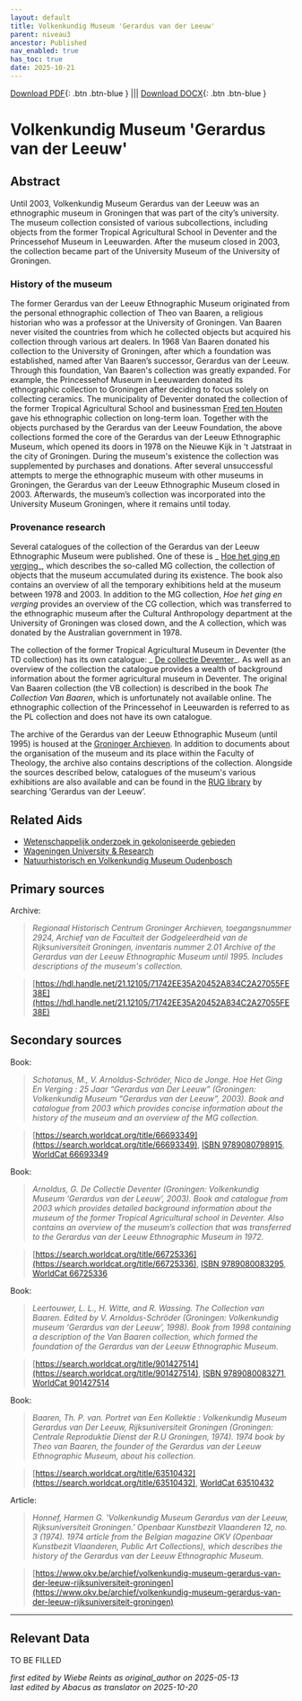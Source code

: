 ```yaml
---
layout: default
title: Volkenkundig Museum 'Gerardus van der Leeuw'
parent: niveau3
ancestor: Published
nav_enabled: true
has_toc: true
date: 2025-10-21
--- 
```



[Download PDF](https://raw.githubusercontent.com/colonial-heritage/research-guides-dev/refs/heads/main/EXPORTS/published/PDF/niveau3/English/GerardusLeeuw.pdf){: .btn .btn-blue } |||    [Download DOCX](https://raw.githubusercontent.com/colonial-heritage/research-guides-dev/refs/heads/main/EXPORTS/published/DOCX/niveau3/English/GerardusLeeuw.docx){: .btn .btn-blue }


# Volkenkundig Museum 'Gerardus van der Leeuw'


## Abstract

Until 2003, Volkenkundig Museum Gerardus van der Leeuw was an ethnographic museum in Groningen that was part of the city’s university. The museum collection consisted of various subcollections, including objects from the former Tropical Agricultural School in Deventer and the Princessehof Museum in Leeuwarden. After the museum closed in 2003, the collection became part of the University Museum of the University of Groningen.

### History of the museum

The former Gerardus van der Leeuw Ethnographic Museum originated from the personal ethnographic collection of Theo van Baaren, a religious historian who was a professor at the University of Groningen. Van Baaren never visited the countries from which he collected objects but acquired his collection through various art dealers. In 1968 Van Baaren donated his collection to the University of Groningen, after which a foundation was established, named after Van Baaren’s successor, Gerardus van der Leeuw. Through this foundation, Van Baaren's collection was greatly expanded. For example, the Princessehof Museum in Leeuwarden donated its ethnographic collection to Groningen after deciding  to focus solely on collecting ceramics. The municipality of Deventer donated the collection of the former Tropical Agricultural School and businessman [Fred ten Houten](http://www.wikidata.org/entity/Q2321417) gave his ethnographic collection on long-term loan. Together with the objects purchased by the Gerardus van der Leeuw Foundation, the above collections formed the core of the Gerardus van der Leeuw Ethnographic Museum, which opened its doors in 1978 on the Nieuwe Kijk in 't Jatstraat in the city of Groningen. During the museum's existence the collection was supplemented by purchases and donations. After several unsuccessful attempts to merge the ethnographic museum with other museums in Groningen, the Gerardus van der Leeuw Ethnographic Museum closed in 2003. Afterwards, the museum’s collection was incorporated into the University Museum Groningen, where it remains until today.

### Provenance research

Several catalogues of the collection of the Gerardus van der Leeuw Ethnographic Museum were published. One of these is _ [Hoe het ging en verging](https://www.rug.nl/museum/collecties/volkenkunde/pdf/MGcatalogusLR.pdf)_, which describes the so-called MG collection, the collection of objects that the museum accumulated during its existence. The book also contains an overview of all the temporary exhibitions held at the museum between 1978 and 2003. In addition to the MG collection, _Hoe het ging en verging_ provides an overview of the CG collection, which was transferred to the ethnographic museum after the Cultural Anthropology department at the University of Groningen was closed down, and the A collection, which was donated by the Australian government in 1978.

The collection of the former Tropical Agricultural Museum in Deventer (the TD collection) has its own catalogue: _ [De collectie Deventer](https://www.rug.nl/society-business/university-museum/collections/ethnological/pdf/tdcatalogus.pdf)_. As well as an overview of the collection the catalogue provides a wealth of background information about the former agricultural museum in Deventer. The original Van Baaren collection (the VB collection) is described in the book _The Collection Van Baaren_, which is unfortunately not available online. The ethnographic collection of the Princessehof in Leeuwarden is referred to as the PL collection and does not have its own catalogue.

The archive of the Gerardus van der Leeuw Ethnographic Museum (until 1995) is housed at the [Groninger Archieven](https://hdl.handle.net/21.12105/71742EE35A20452A834C2A27055FE38E). In addition to documents about the organisation of the museum and its place within the Faculty of Theology, the archive also contains descriptions of the collection. Alongside the sources described below, catalogues of the museum's various exhibitions are also available and can be found in the [RUG library](https://rug.on.worldcat.org/discovery) by searching ‘Gerardus van der Leeuw’.


## Related Aids

 - [Wetenschappelijk onderzoek in gekoloniseerde gebieden](niveau2/English/Science_20240821.yml)  
 - [Wageningen University & Research](niveau3/English/WageningenUniversity_20240508.yml)  
 - [Natuurhistorisch en Volkenkundig Museum Oudenbosch](niveau3/English/MOudenbosch_20250603.yml)  

## Primary sources

Archive:
  > *Regionaal Historisch Centrum Groninger Archieven, toegangsnummer 2924, Archief van de Faculteit der Godgeleerdheid van de Rijksuniversiteit Groningen, inventaris nummer 2.01*
  > _Archive of the Gerardus van der Leeuw Ethnographic Museum until 1995. Includes descriptions of the museum's collection._  

  > [https://hdl.handle.net/21.12105/71742EE35A20452A834C2A27055FE38E](https://hdl.handle.net/21.12105/71742EE35A20452A834C2A27055FE38E)

## Secondary sources

Book:
  > *Schotanus, M., V. Arnoldus-Schröder, Nico de Jonge. Hoe Het Ging En Verging : 25 Jaar “Gerardus van Der Leeuw” (Groningen: Volkenkundig Museum “Gerardus van der Leeuw”, 2003).*
  > _Book and catalogue from 2003 which provides concise information about the history of the museum and an overview of the MG collection._  

  > [https://search.worldcat.org/title/66693349](https://search.worldcat.org/title/66693349), [ISBN 9789080798915](https://isbnsearch.org/isbn/9789080798915), [WorldCat 66693349](https://search.worldcat.org/title/66693349)

Book:
  > *Arnoldus, G. De Collectie Deventer (Groningen: Volkenkundig Museum ‘Gerardus van der Leeuw’, 2003).*
  > _Book and catalogue from 2003 which provides detailed background information about the museum of the former Tropical Agricultural school in Deventer. Also contains an overview of the museum’s collection that was transferred to the Gerardus van der Leeuw Ethnographic Museum in 1972._  

  > [https://search.worldcat.org/title/66725336](https://search.worldcat.org/title/66725336), [ISBN 9789080083295](https://isbnsearch.org/isbn/9789080083295), [WorldCat 66725336](https://search.worldcat.org/title/66725336)

Book:
  > *Leertouwer, L. L., H. Witte, and R. Wassing. The Collection van Baaren. Edited by V. Arnoldus-Schröder (Groningen: Volkenkundig museum ‘Gerardus van der Leeuw’, 1998).*
  > _Book from 1998 containing a description of the Van Baaren collection, which formed the foundation of the Gerardus van der Leeuw Ethnographic Museum._  

  > [https://search.worldcat.org/title/901427514](https://search.worldcat.org/title/901427514), [ISBN 9789080083271](https://isbnsearch.org/isbn/9789080083271), [WorldCat 901427514](https://search.worldcat.org/title/901427514)

Book:
  > *Baaren, Th. P. van. Portret van Een Kollektie : Volkenkundig Museum Gerardus van Der Leeuw, Rijksuniversiteit Groningen (Groningen: Centrale Reproduktie Dienst der R.U Groningen, 1974).*
  > _1974 book by Theo van Baaren, the founder of the Gerardus van der Leeuw Ethnographic Museum, about his collection._  

  > [https://search.worldcat.org/title/63510432](https://search.worldcat.org/title/63510432), [WorldCat 63510432](https://search.worldcat.org/title/63510432)

Article:
  > *Honnef, Harmen G. 'Volkenkundig Museum Gerardus van der Leeuw, Rijksuniversiteit Groningen.' Openbaar Kunstbezit Vlaanderen 12, no. 3 (1974).*
  > _1974 article from the Belgian magazine OKV (Openbaar Kunstbezit Vlaanderen, Public Art Collections), which describes the history of the Gerardus van der Leeuw Ethnographic Museum._  

  > [https://www.okv.be/archief/volkenkundig-museum-gerardus-van-der-leeuw-rijksuniversiteit-groningen](https://www.okv.be/archief/volkenkundig-museum-gerardus-van-der-leeuw-rijksuniversiteit-groningen)



---
## Relevant Data 
TO BE FILLED

_first edited by Wiebe Reints as original_author on 2025-05-13_  
_last edited by Abacus as translator on 2025-10-20_
        
